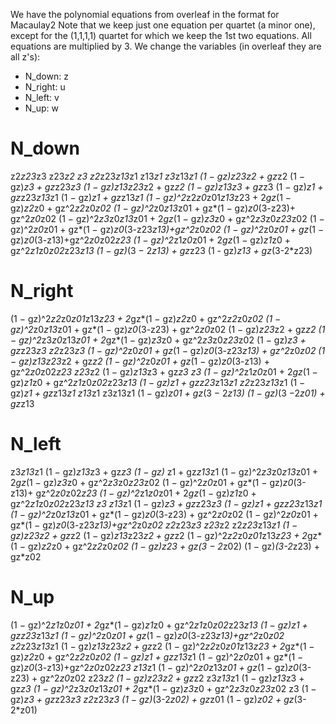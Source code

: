 We have the polynomial equations from overleaf in the format for Macaulay2
Note that we keep just one equation per quartet (a minor one), except for the (1,1,1,1) quartet
for which we keep the 1st two equations.
All equations are multiplied by 3.
We change the variables (in overleaf they are all z's):
- N_down: z
- N_right: u
- N_left: v
- N_up: w

# N_down

z2*z23*z3
z23*z2
z3
z2*z23*z13*z1
z13*z1
z3*z13*z1
(1 − gz)*z23*z2 + gz*z2
(1 − gz)*z3 + gz*z23*z3
(1 − gz)*z13*z23*z2 + gz*z2
(1 − gz)*z13*z3 + gz*z3
(1 − gz)*z1 + gz*z23*z13*z1
(1 − gz)*z1 + gz*z13*z1
(1 − gz)^2*z2*z0*z01*z13*z23 + 2*gz*(1 − gz)*z2*z0 + gz^2*z2*z0*z02
(1 − gz)^2*z0*z13*z01 + gz*(1 − gz)*z0*(3-z23)+ gz^2*z0*z02
(1 − gz)^2*z3*z0*z13*z01 + 2*gz*(1 − gz)*z3*z0 + gz^2*z3*z0*z23*z02
(1 − gz)^2*z0*z01 + gz*(1 − gz)*z0*(3-z23*z13)+gz^2*z0*z02
(1 − gz)^2*z0*z01 + gz*(1 − gz)*z0*(3-z13)+gz^2*z0*z02*z23
(1 − gz)^2*z1*z0*z01 + 2*gz*(1 − gz)*z1*z0 + gz^2*z1*z0*z02*z23*z13
(1 − gz)*(3 − 2*z13) + gz*z23
(1 - gz)*z13 + gz*(3-2*z23)

# N_right

(1 − gz)^2*z2*z0*z01*z13*z23 + 2*gz*(1 − gz)*z2*z0 + gz^2*z2*z0*z02
(1 − gz)^2*z0*z13*z01 + gz*(1 − gz)*z0*(3-z23) + gz^2*z0*z02
(1 − gz)*z23*z2 + gz*z2
(1 − gz)^2*z3*z0*z13*z01 + 2*gz*(1 − gz)*z3*z0 + gz^2*z3*z0*z23*z02
(1 − gz)*z3 + gz*z23*z3
z2*z23*z3
(1 − gz)^2*z0*z01 + gz*(1 − gz)*z0*(3-z23*z13) + gz^2*z0*z02
(1 − gz)*z13*z23*z2 + gz*z2
(1 − gz)^2*z0*z01 + gz*(1 − gz)*z0*(3-z13) + gz^2*z0*z02*z23
z23*z2
(1 − gz)*z13*z3 + gz*z3
z3
(1 − gz)^2*z1*z0*z01 + 2*gz*(1 − gz)*z1*z0 + gz^2*z1*z0*z02*z23*z13
(1 − gz)*z1 + gz*z23*z13*z1
z2*z23*z13*z1
(1 − gz)*z1 + gz*z13*z1
z13*z1
z3z13z1
(1 − gz)*z01 + gz*(3 − 2*z13)
(1 − gz)*(3 −2*z01) + gz*z13

# N_left

z3*z13*z1
(1 − gz)*z13*z3 + gz*z3
(1 − gz)* z1 + gz*z13*z1
(1 − gz)^2*z3*z0*z13*z01 + 2*gz*(1 − gz)*z3*z0 + gz^2*z3*z0*z23*z02
(1 − gz)^2*z0*z01 + gz*(1 − gz)*z0*(3-z13)+ gz^2*z0*z02*z23
(1 − gz)^2*z1*z0*z01 + 2*gz*(1 − gz)*z1*z0 + gz^2*z1*z0*z02*z23*z13
z3
z13*z1
(1 − gz)*z3 + gz*z23*z3
(1 − gz)*z1 + gz*z23*z13*z1
(1 − gz)^2*z0*z13*z01 + gz*(1 − gz)*z0*(3-z23) + gz^2*z0*z02
(1 − gz)^2*z0*z01 + gz*(1 − gz)*z0*(3-z23*z13)+gz^2*z0*z02
z2*z23*z3
z23*z2
z2*z23*z13*z1
(1 − gz)*z23*z2 + gz*z2
(1 − gz)*z13*z23*z2 + gz*z2
(1 − gz)^2*z2*z0*z01*z13*z23 + 2*gz*(1 − gz)*z2*z0 + gz^2*z2*z0*z02
(1 − gz)*z23 + gz*(3 − 2*z02)
(1 − gz)*(3-2*z23) + gz*z02

# N_up

(1 − gz)^2*z1*z0*z01 + 2*gz*(1 − gz)*z1*z0 + gz^2*z1*z0*z02*z23*z13
(1 − gz)*z1 + gz*z23*z13*z1
(1 − gz)^2*z0*z01 + gz*(1 − gz)*z0*(3-z23*z13)+gz^2*z0*z02
z2*z23*z13*z1
(1 − gz)*z13*z23*z2 + gz*z2
(1 − gz)^2*z2*z0*z01*z13*z23 + 2*gz*(1 − gz)*z2*z0 + gz^2*z2*z0*z02
(1 − gz)*z1 + gz*z13*z1
(1 − gz)^2*z0*z01 + gz*(1 − gz)*z0*(3-z13)+gz^2*z0*z02*z23
z13*z1
(1 − gz)^2*z0*z13*z01 + gz*(1 − gz)*z0*(3-z23) + gz^2*z0*z02
z23*z2
(1 − gz)*z23*z2 + gz*z2
z3*z13*z1
(1 − gz)*z13*z3 + gz*z3
(1 − gz)^2*z3*z0*z13*z01 + 2*gz*(1 − gz)*z3*z0 + gz^2*z3*z0*z23*z02
z3
(1 − gz)*z3 + gz*z23*z3
z2*z23*z3
(1 − gz)*(3-2*z02) + gz*z01
(1 − gz)*z02 + gz*(3-2*z01)